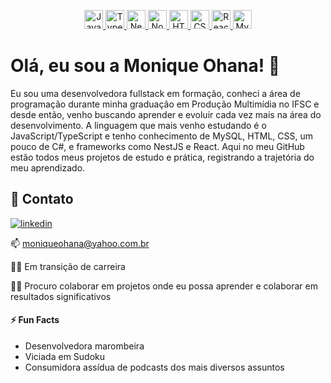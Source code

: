 <p align="center">
  <a href="https://pt.wikipedia.org/wiki/JavaScript" target="_blank">
    <img src="https://cdn.jsdelivr.net/gh/devicons/devicon/icons/javascript/javascript-original.svg" width="30" title="JavaScript"/>
  </a>
  <a href="https://pt.wikipedia.org/wiki/TypeScript" target="_blank">
    <img src="https://cdn.jsdelivr.net/gh/devicons/devicon/icons/typescript/typescript-original.svg" width="30" title="TypeScript"/>
  </a>
  <a href="https://en.wikipedia.org/wiki/NestJS" target="_blank">
    <img src="https://nestjs.com/img/logo-small.svg" width="30" title="NestJS"/>
  </a>
  <a href="https://pt.wikipedia.org/wiki/Node.js" target="_blank">
    <img src="https://cdn.jsdelivr.net/gh/devicons/devicon/icons/nodejs/nodejs-original.svg" width="30" title="Node.js"/>
  </a>
  <a href="https://pt.wikipedia.org/wiki/HTML5" target="_blank">
    <img src="https://cdn.jsdelivr.net/gh/devicons/devicon/icons/html5/html5-original.svg" width="30" title="HTML5"/>
  </a>
  <a href="https://pt.wikipedia.org/wiki/Cascading_Style_Sheets" target="_blank">
    <img src="https://cdn.jsdelivr.net/gh/devicons/devicon/icons/css3/css3-original.svg" width="30" title="CSS3"/>
  </a>
  <a href="https://pt.wikipedia.org/wiki/React_(JavaScript)" target="_blank">
    <img src="https://cdn.jsdelivr.net/gh/devicons/devicon/icons/react/react-original.svg" width="30" title="React"/>
  </a>
  <a href="https://pt.wikipedia.org/wiki/MySQL" target="_blank">
    <img src="https://cdn.jsdelivr.net/gh/devicons/devicon/icons/mysql/mysql-original.svg" width="30" title="MySQL"/>
  </a>
</p>


# Olá, eu sou a Monique Ohana! 👋



Eu sou uma desenvolvedora fullstack em formação, conheci a área de programação durante minha graduação em Produção Multimídia no IFSC e desde então, venho buscando aprender e evoluir cada vez mais na área do desenvolvimento. A linguagem que mais venho estudando é o JavaScript/TypeScript e tenho conhecimento de MySQL, HTML, CSS, um pouco de C#, e frameworks como NestJS e React. Aqui no meu GitHub estão todos meus projetos de estudo e prática, registrando a trajetória do meu aprendizado.

## 🔗 Contato
[![linkedin](https://img.shields.io/badge/linkedin-0A66C2?style=for-the-badge&logo=linkedin&logoColor=white)](https://www.linkedin.com/moniqueohana)


📫 moniqueohana@yahoo.com.br


👩‍💻 Em transição de carreira 

👯‍♀️ Procuro colaborar em projetos onde eu possa aprender e colaborar em resultados significativos

#### ⚡️ Fun Facts
- Desenvolvedora marombeira
- Viciada em Sudoku
- Consumidora assídua de podcasts dos mais diversos assuntos
